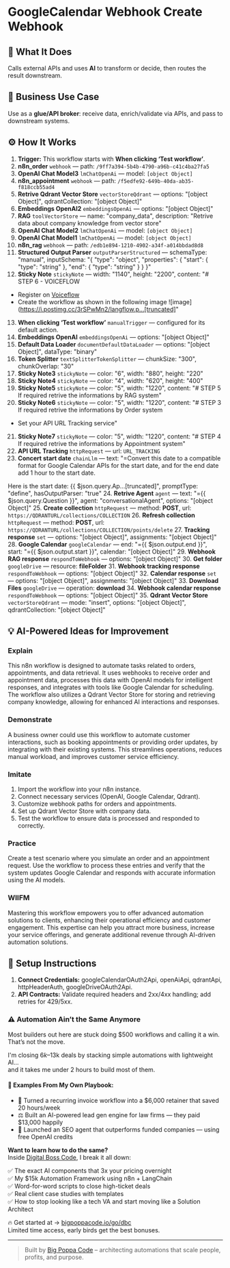 # GoogleCalendar Webhook Create Webhook
  ## 🚀 What It Does
  Calls external APIs and uses **AI** to transform or decide, then routes the result downstream.
  
  ## 💼 Business Use Case
  Use as a **glue/API broker**: receive data, enrich/validate via APIs, and pass to downstream systems.
  
  ## ⚙️ How It Works
  1. **Trigger:** This workflow starts with **When clicking ‘Test workflow’**.
  2. **n8n_order** `webhook` — path: `/9ff7a394-5b4b-4790-a96b-c41c4ba27fa5`
3. **OpenAI Chat Model3** `lmChatOpenAi` — model: `[object Object]`
4. **n8n_appointment** `webhook` — path: `/f5edfe92-649b-40da-ab35-f818ccb55ad4`
5. **Retrive Qdrant Vector Store** `vectorStoreQdrant` — options: "[object Object]", qdrantCollection: "[object Object]"
6. **Embeddings OpenAI2** `embeddingsOpenAi` — options: "[object Object]"
7. **RAG** `toolVectorStore` — name: "company_data", description: "Retrive data about company knowledge from vector store"
8. **OpenAI Chat Model2** `lmChatOpenAi` — model: `[object Object]`
9. **OpenAI Chat Model1** `lmChatOpenAi` — model: `[object Object]`
10. **n8n_rag** `webhook` — path: `/edb1e894-1210-4902-a34f-a014bbdad8d8`
11. **Structured Output Parser** `outputParserStructured` — schemaType: "manual", inputSchema: "{
	"type": "object",
	"properties": {
		"start": {
			"type": "string"
		},
		"end": {
			"type": "string"
		}
	}
}"
12. **Sticky Note** `stickyNote` — width: "1140", height: "2200", content: "# STEP 6 - VOICEFLOW

- Register on [Voiceflow](https://www.voiceflow.com/) 
- Create the workflow as shown in the following image
![image](https://i.postimg.cc/3rSPwMn2/langflow.p…[truncated]"
13. **When clicking ‘Test workflow’** `manualTrigger` — configured for its default action.
14. **Embeddings OpenAI** `embeddingsOpenAi` — options: "[object Object]"
15. **Default Data Loader** `documentDefaultDataLoader` — options: "[object Object]", dataType: "binary"
16. **Token Splitter** `textSplitterTokenSplitter` — chunkSize: "300", chunkOverlap: "30"
17. **Sticky Note3** `stickyNote` — color: "6", width: "880", height: "220"
18. **Sticky Note4** `stickyNote` — color: "4", width: "620", height: "400"
19. **Sticky Note5** `stickyNote` — color: "5", width: "1220", content: "# STEP 5
If required retrive the informations by RAG system"
20. **Sticky Note6** `stickyNote` — color: "5", width: "1220", content: "# STEP 3
If required retrive the informations by Order system
- Set your API URL Tracking service"
21. **Sticky Note7** `stickyNote` — color: "5", width: "1220", content: "# STEP 4
If required retrive the informations by Appointment system"
22. **API URL Tracking** `httpRequest` — url: `URL_TRACKING`
23. **Concert start date** `chainLlm` — text: "=Convert this date to a compatible format for Google Calendar APIs for the start date, and for the end date add 1 hour to the start date.

Here is the start date:
{{ $json.query.Ap…[truncated]", promptType: "define", hasOutputParser: "true"
24. **Retrive Agent** `agent` — text: "={{ $json.query.Question }}", agent: "conversationalAgent", options: "[object Object]"
25. **Create collection** `httpRequest` — method: **POST**, url: `https://QDRANTURL/collections/COLLECTION`
26. **Refresh collection** `httpRequest` — method: **POST**, url: `https://QDRANTURL/collections/COLLECTION/points/delete`
27. **Tracking response** `set` — options: "[object Object]", assignments: "[object Object]"
28. **Google Calendar** `googleCalendar` — end: "={{ $json.output.end }}", start: "={{ $json.output.start }}", calendar: "[object Object]"
29. **Webhook RAG response** `respondToWebhook` — options: "[object Object]"
30. **Get folder** `googleDrive` — resource: **fileFolder**
31. **Webhook tracking response** `respondToWebhook` — options: "[object Object]"
32. **Calendar response** `set` — options: "[object Object]", assignments: "[object Object]"
33. **Download Files** `googleDrive` — operation: **download**
34. **Webhook calendar response** `respondToWebhook` — options: "[object Object]"
35. **Qdrant Vector Store** `vectorStoreQdrant` — mode: "insert", options: "[object Object]", qdrantCollection: "[object Object]"
  
  ## 💡 AI-Powered Ideas for Improvement
  ### Explain
This n8n workflow is designed to automate tasks related to orders, appointments, and data retrieval. It uses webhooks to receive order and appointment data, processes this data with OpenAI models for intelligent responses, and integrates with tools like Google Calendar for scheduling. The workflow also utilizes a Qdrant Vector Store for storing and retrieving company knowledge, allowing for enhanced AI interactions and responses.

### Demonstrate
A business owner could use this workflow to automate customer interactions, such as booking appointments or providing order updates, by integrating with their existing systems. This streamlines operations, reduces manual workload, and improves customer service efficiency.

### Imitate
1. Import the workflow into your n8n instance.
2. Connect necessary services (OpenAI, Google Calendar, Qdrant).
3. Customize webhook paths for orders and appointments.
4. Set up Qdrant Vector Store with company data.
5. Test the workflow to ensure data is processed and responded to correctly.

### Practice
Create a test scenario where you simulate an order and an appointment request. Use the workflow to process these entries and verify that the system updates Google Calendar and responds with accurate information using the AI models.

### WIIFM
Mastering this workflow empowers you to offer advanced automation solutions to clients, enhancing their operational efficiency and customer engagement. This expertise can help you attract more business, increase your service offerings, and generate additional revenue through AI-driven automation solutions.
  
  ## 🔧 Setup Instructions
  1. **Connect Credentials:** googleCalendarOAuth2Api, openAiApi, qdrantApi, httpHeaderAuth, googleDriveOAuth2Api.
2. **API Contracts:** Validate required headers and 2xx/4xx handling; add retries for 429/5xx.
  
### ⚠️ Automation Ain’t the Same Anymore

Most builders out here are stuck doing $500 workflows and calling it a win.  
That’s not the move.  

I'm closing $6k–$13k deals by stacking simple automations with lightweight AI...  
and it takes me under 2 hours to build most of them.

#### 🧠 Examples From My Own Playbook:
- 🔁 Turned a recurring invoice workflow into a $6,000 retainer that saved 20 hours/week  
- ⚖️ Built an AI-powered lead gen engine for law firms — they paid $13,000 happily  
- 🚀 Launched an SEO agent that outperforms funded companies — using free OpenAI credits  

**Want to learn how to do the same?**  
Inside [Digital Boss Code](https://bigpoppacode.io/go/dbc), I break it all down:

✅ The exact AI components that 3x your pricing overnight  
✅ My $15k Automation Framework using n8n + LangChain  
✅ Word-for-word scripts to close high-ticket deals  
✅ Real client case studies with templates  
✅ How to stop looking like a tech VA and start moving like a Solution Architect  

🔥 Get started at → [bigpoppacode.io/go/dbc](https://bigpoppacode.io/go/dbc)  
Limited time access, early birds get the best bonuses.

---
> Built by [Big Poppa Code](https://bigpoppacode.io) – architecting automations that scale people, profits, and purpose.
  
